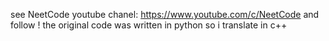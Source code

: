 see NeetCode youtube chanel: https://www.youtube.com/c/NeetCode and follow !
the original code was written in python so i translate in c++ 